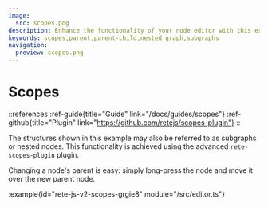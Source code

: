 ```yaml
---
image:
  src: scopes.png
description: Enhance the functionality of your node editor with this example of the rete-scopes-plugin. Use subgraphs or nested nodes to create more complex and modular workflows. Long-press a node to change its parent and enjoy a more intuitive and flexible node editor
keywords: scopes,parent,parent-child,nested graph,subgraphs
navigation:
  preview: scopes.png
---
```


# Scopes

::references
:ref-guide{title="Guide" link="/docs/guides/scopes"}
:ref-github{title="Plugin" link="https://github.com/retejs/scopes-plugin"}
::

The structures shown in this example may also be referred to as subgraphs or nested nodes. This functionality is achieved using the advanced `rete-scopes-plugin` plugin.

Changing a node's parent is easy: simply long-press the node and move it over the new parent node.

:example{id="rete-js-v2-scopes-grgie8" module="/src/editor.ts"}
